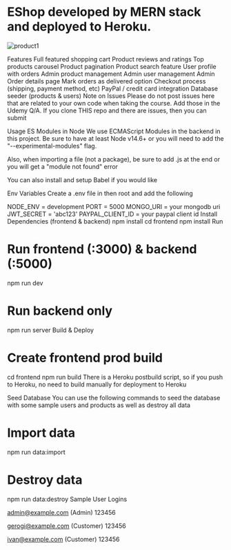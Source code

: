# EShop developed by MERN stack and deployed to Heroku.

![product1](https://user-images.githubusercontent.com/755058/151758876-ea50c0f1-3147-4d8f-aa43-8ed3455c5d62.png)

Features
Full featured shopping cart
Product reviews and ratings
Top products carousel
Product pagination
Product search feature
User profile with orders
Admin product management
Admin user management
Admin Order details page
Mark orders as delivered option
Checkout process (shipping, payment method, etc)
PayPal / credit card integration
Database seeder (products & users)
Note on Issues
Please do not post issues here that are related to your own code when taking the course. Add those in the Udemy Q/A. If you clone THIS repo and there are issues, then you can submit

Usage
ES Modules in Node
We use ECMAScript Modules in the backend in this project. Be sure to have at least Node v14.6+ or you will need to add the "--experimental-modules" flag.

Also, when importing a file (not a package), be sure to add .js at the end or you will get a "module not found" error

You can also install and setup Babel if you would like

Env Variables
Create a .env file in then root and add the following

NODE_ENV = development
PORT = 5000
MONGO_URI = your mongodb uri
JWT_SECRET = 'abc123'
PAYPAL_CLIENT_ID = your paypal client id
Install Dependencies (frontend & backend)
npm install
cd frontend
npm install
Run
# Run frontend (:3000) & backend (:5000)
npm run dev

# Run backend only
npm run server
Build & Deploy
# Create frontend prod build
cd frontend
npm run build
There is a Heroku postbuild script, so if you push to Heroku, no need to build manually for deployment to Heroku

Seed Database
You can use the following commands to seed the database with some sample users and products as well as destroy all data

# Import data
npm run data:import

# Destroy data
npm run data:destroy
Sample User Logins

admin@example.com (Admin)
123456

gerogi@example.com (Customer)
123456

ivan@example.com (Customer)
123456
